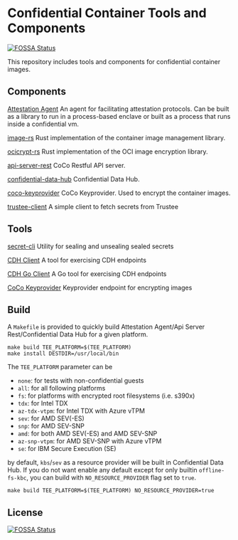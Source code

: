 # Confidential Container Tools and Components 
[![FOSSA Status](https://app.fossa.com/api/projects/git%2Bgithub.com%2Fconfidential-containers%2Fimage-rs.svg?type=shield)](https://app.fossa.com/projects/git%2Bgithub.com%2Fconfidential-containers%2Fimage-rs?ref=badge_shield)

This repository includes tools and components for confidential container images.

## Components

[Attestation Agent](attestation-agent)
An agent for facilitating attestation protocols.
Can be built as a library to run in a process-based enclave or built as a process that runs inside a confidential vm.

[image-rs](image-rs)
Rust implementation of the container image management library.

[ocicrypt-rs](ocicrypt-rs)
Rust implementation of the OCI image encryption library.

[api-server-rest](api-server-rest)
CoCo Restful API server.

[confidential-data-hub](confidential-data-hub)
Confidential Data Hub.

[coco-keyprovider](attestation-agent/coco_keyprovider/)
CoCo Keyprovider. Used to encrypt the container images.

[trustee-client](trustee-client)
A simple client to fetch secrets from Trustee

## Tools

[secret-cli](confidential-data-hub/secret)
Utility for sealing and unsealing sealed secrets

[CDH Client](confidential-data-hub/hub/src/bin)
A tool for exercising CDH endpoints

[CDH Go Client](confidential-data-hub/golang)
A Go tool for exercising CDH endpoints

[CoCo Keyprovider](attestation-agent/coco_keyprovider)
Keyprovider endpoint for encrypting images

## Build

A `Makefile` is provided to quickly build Attestation Agent/Api Server Rest/Confidential Data Hub for a given platform.

```shell
make build TEE_PLATFORM=$(TEE_PLATFORM)
make install DESTDIR=/usr/local/bin
```

The `TEE_PLATFORM` parameter can be
- `none`: for tests with non-confidential guests
- `all`: for all following platforms
- `fs`: for platforms with encrypted root filesystems (i.e. s390x)
- `tdx`: for Intel TDX
- `az-tdx-vtpm`: for Intel TDX with Azure vTPM
- `sev`: for AMD SEV(-ES)
- `snp`: for AMD SEV-SNP
- `amd`: for both AMD SEV(-ES) and AMD SEV-SNP
- `az-snp-vtpm`: for AMD SEV-SNP with Azure vTPM
- `se`: for IBM Secure Execution (SE)

by default, `kbs`/`sev` as a resource provider will be built in Confidential Data Hub. If you do not want enable any
default except for only builtin `offline-fs-kbc`, you can build with `NO_RESOURCE_PROVIDER` flag set to `true`.

```shell
make build TEE_PLATFORM=$(TEE_PLATFORM) NO_RESOURCE_PROVIDER=true
```

## License
[![FOSSA Status](https://app.fossa.com/api/projects/git%2Bgithub.com%2Fconfidential-containers%2Fimage-rs.svg?type=large)](https://app.fossa.com/projects/git%2Bgithub.com%2Fconfidential-containers%2Fimage-rs?ref=badge_large)
